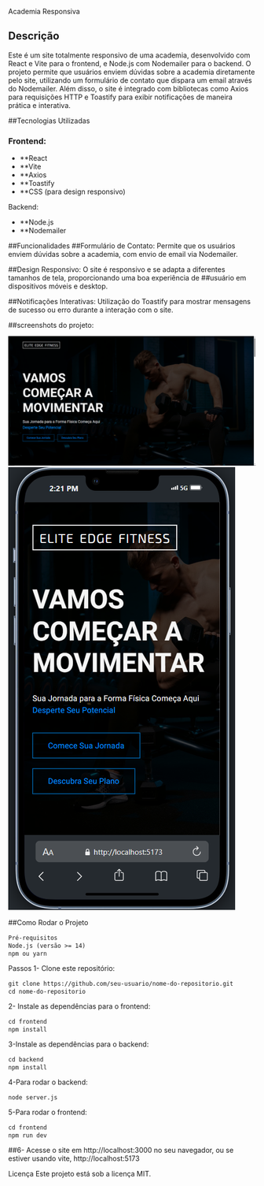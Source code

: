 Academia Responsiva
## Descrição
Este é um site totalmente responsivo de uma academia, desenvolvido com React e Vite para o frontend, e Node.js com Nodemailer para o backend. O projeto permite que usuários enviem dúvidas sobre a academia diretamente pelo site, utilizando um formulário de contato que dispara um email através do Nodemailer. Além disso, o site é integrado com bibliotecas como Axios para requisições HTTP e Toastify para exibir notificações de maneira prática e interativa.

##Tecnologias Utilizadas

### Frontend:

- **React
- **Vite
- **Axios
- **Toastify
- **CSS (para design responsivo)

Backend:

- **Node.js
- **Nodemailer

##Funcionalidades
##Formulário de Contato: Permite que os usuários enviem dúvidas sobre a academia, com envio de email via Nodemailer.

##Design Responsivo: O site é responsivo e se adapta a diferentes tamanhos de tela, proporcionando uma boa experiência de ##usuário em dispositivos móveis e desktop.

##Notificações Interativas: Utilização do Toastify para mostrar mensagens de sucesso ou erro durante a interação com o site.

##screenshots do projeto:

![Desktop](frontend/public/screenshots/desktop.png)
![Mobile](frontend/public/screenshots/mobile.png)


##Como Rodar o Projeto
```
Pré-requisitos
Node.js (versão >= 14)
npm ou yarn
```

Passos
1- Clone este repositório:

```
git clone https://github.com/seu-usuario/nome-do-repositorio.git
cd nome-do-repositorio
```


2- Instale as dependências para o frontend:
```
cd frontend
npm install
```


3-Instale as dependências para o backend:
```
cd backend
npm install
```

4-Para rodar o backend:
```
node server.js
```

5-Para rodar o frontend:
```
cd frontend
npm run dev
```

##6- Acesse o site em http://localhost:3000 no seu navegador, ou se estiver usando vite, http://localhost:5173

Licença
Este projeto está sob a licença MIT.


